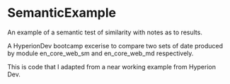 # SemanticExample
An example of a semantic test of similarity with notes as to results.

A HyperionDev bootcamp excerise to compare two sets of date produced by module en_core_web_sm and en_core_web_md respectively.

This is code that I adapted from a near working example from Hyperion Dev. 
